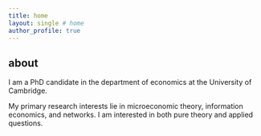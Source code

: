 ```yaml
---
title: home
layout: single # home
author_profile: true
---
```


## about

I am a PhD candidate in the department of economics at the University of Cambridge.

My primary research interests lie in microeconomic ​theory, information economics, and networks. 
I am interested in both pure theory and applied questions.
